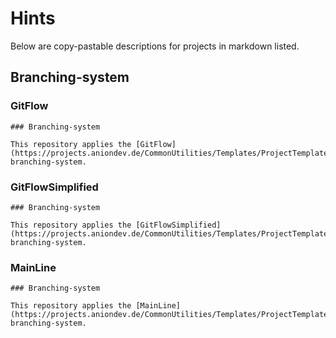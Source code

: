 # Hints

Below are copy-pastable descriptions for projects in markdown listed.

## Branching-system

### GitFlow

```
### Branching-system

This repository applies the [GitFlow](https://projects.aniondev.de/CommonUtilities/Templates/ProjectTemplates/-/blob/main/Templates/Conventions/BranchingSystem/GitFlow.md)-branching-system.
```

### GitFlowSimplified

```
### Branching-system

This repository applies the [GitFlowSimplified](https://projects.aniondev.de/CommonUtilities/Templates/ProjectTemplates/-/blob/main/Templates/Conventions/BranchingSystem/GitFlowSimplified.md)-branching-system.
```

### MainLine

```
### Branching-system

This repository applies the [MainLine](https://projects.aniondev.de/CommonUtilities/Templates/ProjectTemplates/-/blob/main/Templates/Conventions/BranchingSystem/MainLine.md)-branching-system.
```

